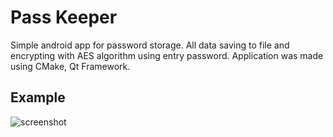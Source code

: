 <h1>Pass Keeper</h1>
Simple android app for password storage.
All data saving to file and encrypting with AES algorithm using entry password.
Application was made using CMake, Qt Framework.

<h2>Example</h2>

![screenshot](https://github.com/user-attachments/assets/d700d8fa-9afa-49ca-8a91-be567def99c2)
